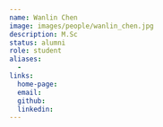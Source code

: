 ```yaml
---
name: Wanlin Chen
image: images/people/wanlin_chen.jpg
description: M.Sc
status: alumni
role: student
aliases:
  - 
links: 
  home-page: 
  email: 
  github: 
  linkedin: 
---
```

